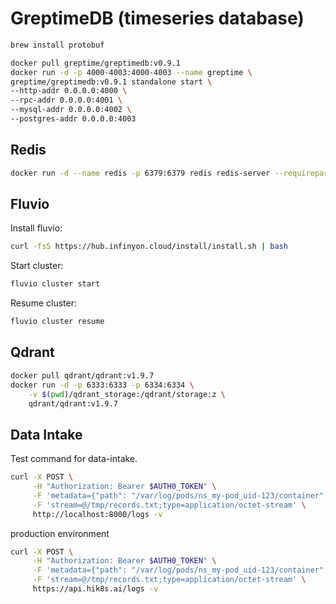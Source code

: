 # GreptimeDB (timeseries database)

```bash
brew install protobuf
```

```bash
docker pull greptime/greptimedb:v0.9.1
docker run -d -p 4000-4003:4000-4003 --name greptime \
greptime/greptimedb:v0.9.1 standalone start \
--http-addr 0.0.0.0:4000 \
--rpc-addr 0.0.0.0:4001 \
--mysql-addr 0.0.0.0:4002 \
--postgres-addr 0.0.0.0:4003
```

## Redis

```bash
docker run -d --name redis -p 6379:6379 redis redis-server --requirepass $REDIS_PASSWORD
```

## Fluvio

Install fluvio:

```bash
curl -fsS https://hub.infinyon.cloud/install/install.sh | bash
```

Start cluster:

```bash
fluvio cluster start
```

Resume cluster:

```bash
fluvio cluster resume
```

## Qdrant

```bash
docker pull qdrant/qdrant:v1.9.7
docker run -d -p 6333:6333 -p 6334:6334 \
    -v $(pwd)/qdrant_storage:/qdrant/storage:z \
    qdrant/qdrant:v1.9.7
```

## Data Intake

Test command for data-intake.

```bash
curl -X POST \
     -H "Authorization: Bearer $AUTH0_TOKEN" \
     -F 'metadata={"path": "/var/log/pods/ns_my-pod_uid-123/container", "file": "file_name_value"};type=application/json' \
     -F 'stream=@/tmp/records.txt;type=application/octet-stream' \
     http://localhost:8000/logs -v
```

production environment

```bash
curl -X POST \
     -H "Authorization: Bearer $AUTH0_TOKEN" \
     -F 'metadata={"path": "/var/log/pods/ns_my-pod_uid-123/container", "file": "file_name_value"};type=application/json' \
     -F 'stream=@/tmp/records.txt;type=application/octet-stream' \
     https://api.hik8s.ai/logs -v
```
